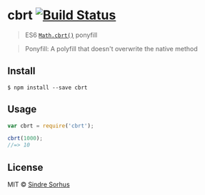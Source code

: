 # cbrt [![Build Status](https://travis-ci.org/sindresorhus/cbrt.svg?branch=master)](https://travis-ci.org/sindresorhus/cbrt)

> ES6 [`Math.cbrt()`](https://developer.mozilla.org/en-US/docs/Web/JavaScript/Reference/Global_Objects/Math/cbrt) ponyfill

> Ponyfill: A polyfill that doesn't overwrite the native method


## Install

```
$ npm install --save cbrt
```


## Usage

```js
var cbrt = require('cbrt');

cbrt(1000);
//=> 10
```


## License

MIT © [Sindre Sorhus](http://sindresorhus.com)
